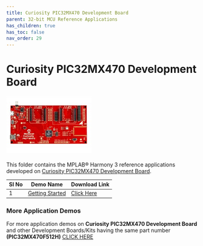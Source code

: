 ```yaml
---
title: Curiosity PIC32MX470 Development Board
parent: 32-bit MCU Reference Applications
has_children: true
has_toc: false
nav_order: 29
---
```

# Curiosity PIC32MX470 Development Board
<h4 align="left"> <img src = "image.jpg"> </h4>

This folder contains the MPLAB® Harmony 3 reference applications developed on [Curiosity PIC32MX470 Development Board](https://www.microchip.com/DevelopmentTools/ProductDetails/DM320103).   

|SI No| Demo Name | Download Link |
| --- | --- | -- |
| 1 | [Getting Started](./pic32mx470_getting_started/readme.md) | [Click Here](https://github.com/Microchip-MPLAB-Harmony/reference_apps/releases/latest/download/pic32mx470_getting_started.zip) |


### More Application Demos

For more application demos on **Curiosity PIC32MX470 Development Board** and other Development Boards/Kits having the same part number **(PIC32MX470F512H)** <a href="https://mplab-discover.microchip.com/v1/itemtype/com.microchip.ide.project?s0=PIC32MX470F512H" target="_blank"> CLICK HERE </a>
